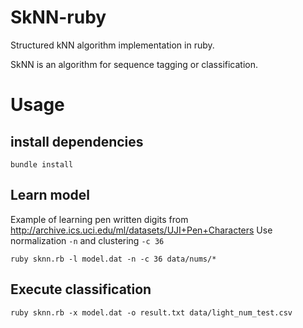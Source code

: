 # SkNN-ruby
Structured kNN algorithm implementation in ruby.

SkNN is an algorithm for sequence tagging or classification.
# Usage
## install dependencies
```
bundle install
```
## Learn model

Example of learning pen written digits from http://archive.ics.uci.edu/ml/datasets/UJI+Pen+Characters
Use normalization `-n` and clustering `-c 36`
```
ruby sknn.rb -l model.dat -n -c 36 data/nums/*
```
## Execute classification
```
ruby sknn.rb -x model.dat -o result.txt data/light_num_test.csv
```
